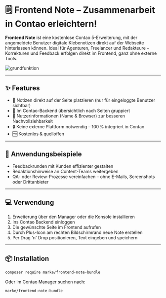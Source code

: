 # 🗒️ Frontend Note – Zusammenarbeit in Contao erleichtern!

**Frontend Note** ist eine kostenlose Contao 5-Erweiterung, mit der angemeldete Benutzer digitale Klebenotizen direkt auf der Webseite hinterlassen können. Ideal für Agenturen, Freelancer und Redakteure – Korrekturen und Feedback erfolgen direkt im Frontend, ganz ohne externe Tools.

![grundfunktion](https://github.com/user-attachments/assets/b94f6074-7686-4e0d-8a3c-a79e8c4ff713)


---

## ✨ Features

- 🎯 Notizen direkt auf der Seite platzieren (nur für eingeloggte Benutzer sichtbar)
- 📄 Im Contao-Backend übersichtlich nach Seiten gruppiert
- 👤 Nutzerinformationen (Name & Browser) zur besseren Nachvollziehbarkeit
- 🔒 Keine externe Plattform notwendig – 100 % integriert in Contao
- 🆓 Kostenlos & quelloffen

---

## 🚀 Anwendungsbeispiele

- Feedbackrunden mit Kunden effizienter gestalten
- Redaktionshinweise an Content-Teams weitergeben
- QA- oder Review-Prozesse vereinfachen – ohne E-Mails, Screenshots oder Drittanbieter

---

## 💻 Verwendung

1. Erweiterung über den Manager oder die Konsole installieren
2. Ins Contao Backend einloggen
3. Die gewünschte Seite im Frontend aufrufen
4. Durch Plus-Icon am rechten Bildschirmrand neue Note erstellen
5. Per Drag 'n' Drop positionieren, Text eingeben und speichern

---

## 📦 Installation

```bash
composer require marke/frontend-note-bundle
```
Oder im Contao Manager suchen nach:
```bash
marke/frontend-note-bundle
```
